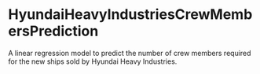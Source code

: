 # HyundaiHeavyIndustriesCrewMembersPrediction
A linear regression model to predict the number of crew members required for the new ships sold by Hyundai Heavy Industries.

